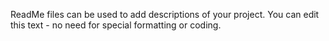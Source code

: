 ReadMe files can be used to add descriptions of your project. You can edit this text - no need for special formatting or coding.

